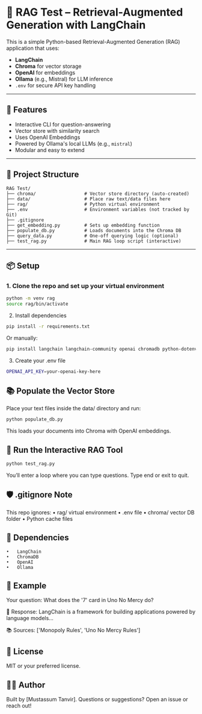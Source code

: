 # 🧠 RAG Test – Retrieval-Augmented Generation with LangChain

This is a simple Python-based Retrieval-Augmented Generation (RAG) application that uses:

- **LangChain**
- **Chroma** for vector storage
- **OpenAI** for embeddings
- **Ollama** (e.g., Mistral) for LLM inference
- `.env` for secure API key handling

---

## 🚀 Features

- Interactive CLI for question-answering
- Vector store with similarity search
- Uses OpenAI Embeddings
- Powered by Ollama's local LLMs (e.g., `mistral`)
- Modular and easy to extend

---

## 🧱 Project Structure

```
RAG Test/
├── chroma/                  # Vector store directory (auto-created)
├── data/                    # Place raw text/data files here
├── rag/                     # Python virtual environment
├── .env                     # Environment variables (not tracked by Git)
├── .gitignore
├── get_embedding.py         # Sets up embedding function
├── populate_db.py           # Loads documents into the Chroma DB
├── query_data.py            # One-off querying logic (optional)
├── test_rag.py              # Main RAG loop script (interactive)
```
---

## 📦 Setup

### 1. Clone the repo and set up your virtual environment

```bash
python -m venv rag
source rag/bin/activate
```

2. Install dependencies

```bash
pip install -r requirements.txt
```

Or manually:

```bash
pip install langchain langchain-community openai chromadb python-dotenv
```

3. Create your .env file
```bash
OPENAI_API_KEY=your-openai-key-here
```

## 📚 Populate the Vector Store

Place your text files inside the data/ directory and run:

```bash
python populate_db.py
```

This loads your documents into Chroma with OpenAI embeddings.

## 💬 Run the Interactive RAG Tool
```bash
python test_rag.py
```
You’ll enter a loop where you can type questions.
Type end or exit to quit.

## 🛡️ .gitignore Note

This repo ignores:
	•	rag/ virtual environment
	•	.env file
	•	chroma/ vector DB folder
	•	Python cache files

## 📌 Dependencies
	•	LangChain
	•	ChromaDB
	•	OpenAI
	•	Ollama



## 🧪 Example

Your question: What does the '7' card in Uno No Mercy do?

🧠 Response:
LangChain is a framework for building applications powered by language models...

📚 Sources: ['Monopoly Rules', 'Uno No Mercy Rules']




## 📮 License

MIT or your preferred license.


## 🙋‍♂️ Author

Built by [Mustassum Tanvir]. Questions or suggestions? Open an issue or reach out!